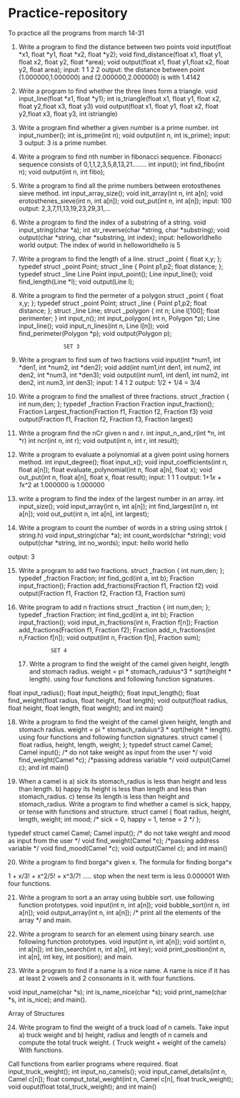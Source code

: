 # Practice-repository
To practice all the programs from march 14-31
1. Write a program to find the distance between two points
void input(float *x1, float *y1, float *x2, float *y2);
void find_distance(float x1, float y1, float x2, float y2, float *area);
void output(float x1, float y1,float x2, float y2, float area);
input:
1 1 2 2
output:
the distance between point (1.000000,1.000000) and (2.000000,2.000000) is with 1.4142


2. Write a program to find whether the three lines form a triangle.
void input_line(float *x1, float *y1);
int is_triangle(float x1, float y1, float x2, float y2,float x3, float y3)
void output(float x1, float y1, float x2, float y2,float x3, float y3, int istriangle)


3. Write a program find whether a given number is a prime number.
int input_number();
int is_prime(int n);
void output(int n, int is_prime);
input:
3
output:
3 is a prime number.


4. Write a program to find nth number in fibonacci sequence.
Fibonacci sequence consists of 0,1,1,2,3,5,8,13,21........
int input();
int find_fibo(int n);
void output(int n, int fibo);


5. Write a program to find all the prime numbers between erotosthenes sieve method.
int input_array_size();
void init_array(int n, int a[n];
void erotosthenes_sieve(int n, int a[n]);
void out_put(int n, int a[n]);
input:
100
output:
2,3,7,11,13,19,23,29,31,...


6. Write a program to find the index of a substring of a string.
void input_string(char *a);
int str_reverse(char *string, char *substring);
void output(char *string, char *substring, int index);
input:
helloworldhello
world
output:
The index of world in helloworldhello is 5


7. Write a program to find the length of a line.
struct _point {
float x,y;
};
typedef struct _point Point;
struct _line
{
Point p1,p2;
float distance;
};
typedef struct _line Line
Point input_point();
Line input_line();
void find_length(Line *l);
void output(Line l);


8. Write a program to find the permeter of a polygon
struct _point {
float x,y;
};
typedef struct _point Point;
struct _line
{
Point p1,p2;
float distance;
};
struct _line Line;
struct _polygon {
int n;
Line l[100];
float perimenter;
}
int input_n();
int input_polygon( int n, Polygon *p);
Line input_line();
void input_n_lines(int n, Line l[n]);
void find_perimeter(Polygon *p);
void output(Polygon p);





                     SET 3

9. Write a program to find sum of two fractions
void input(int *num1, int *den1, int *num2, int *den2);
void add(int num1,int den1, int num2, int den2, int *num3, int *den3);
void output(int num1, int den1, int num2, int den2, int num3, int den3);
input:
1 4
1 2
output:
1/2 + 1/4 = 3/4


10. Write a program to find the smallest of three fractions.
struct _fraction
{
int num,den;
};
typedef _fraction Fraction
Fraction input_fraction();
Fraction Largest_fraction(Fraction f1, Fraction f2, Fraction f3)
void output(Fraction f1, Fraction f2, Fraction f3, Fraction largest)


11. Write a program find the nCr given n and r.
int input_n_and_r(int *n, int *r)
int ncr(int n, int r);
void output(int n, int r, int result);


12. Write a program to evaluate a polynomial at a given point using horners method.
int input_degree();
float input_x();
void input_coefficients(int n, float a[n]);
float evaluate_polynomial(int n, float a[n], float x);
void out_put(int n, float a[n], float x, float result);
input:
1 1 1
output:
1+1*x + 1*x^2 at 1.000000 is 1.000000


13. write a program to find the index of the largest number in an array.
int input_size();
void input_array(int n, int a[n]);
int find_largest(int n, int a[n]);
void out_put(int n, int a[n], int largest);


14. Write a program to count the number of words in a string using strtok ( string.h)
void input_string(char *a);
int count_words(char *string);
void output(char *string, int no_words);
input:
hello world hello

output:
3


15. Write a program to add two fractions.
struct _fraction
{
int num,den;
};
typedef _fraction Fraction;
int find_gcd(int a, int b);
Fraction input_fraction();
Fraction add_fractions(Fraction f1, Fraction f2)
void output(Fraction f1, Fraction f2, Fraction f3, Fraction sum)


16. Write program to add n fractions
struct _fraction
{
int num,den;
};
typedef _fraction Fraction;
int find_gcd(int a, int b);
Fraction input_fraction();
void input_in_fractions(int n, Fraction f[n]);
Fraction add_fractions(Fraction f1, Fraction f2);
Fraction add_n_fractions(int n,Fraction f[n]);
void output(int n, Fraction f[n], Fraction sum);


                  SET 4
    17. Write a program to find the weight of the camel given height, length and stomach radius. weight = pi * stomach_raduius^3 * sqrt(height * length). using four functions and following function signatures.


float input_radius();
float input_heigth();
float input_length();
float find_weight(float radius, float height, float length);
void output(float radius, float height, float length, float weight);
and int main()


18. Write a program to find the weight of the camel given height, length and stomach radius. weight = pi * stomach_raduius^3 * sqrt(height * length). using four functions and following function signatures.
struct camel {
float radius, height, length, weight;
};
typedef struct camel Camel;
Camel input(); /* do not take weight as input from the user */
void find_weight(Camel *c); /*passing address variable */
void output(Camel c);
and int main()


19. When a camel is
a) sick its stomach_radius is less than height and less than length.
b) happy its height is less than length and less than stomach_radius.
c) tense its length is less than height and stomach_radius.
Write a program to find whether a camel is sick, happy, or tense with functions and structure.
struct camel {
float radius, height, length, weight;
int mood; /* sick = 0, happy = 1, tense = 2 */
};


typedef struct camel Camel;
Camel input(); /* do not take weight and mood as input from the user */
void find_weight(Camel *c); /*passing address variable */
void find_mood(Camel *c);
void output(Camel c);
and int main()


20. Write a program to find borga^x given x.
The formula for finding borga^x


1 + x/3! + x^2/5! + x^3/7! .....
stop when the next term is less 0.000001 With four functions.


21. Write a program to sort a an array using bubble sort.
use following function prototypes.
void input(int n, int a[n]);
void bubble_sort(int n, int a[n]);
void output_array(int n, int a[n]); /* print all the elements of the array */
and main.


22. Write a program to search for an element using binary search.
use following function prototypes.
void input(int n, int a[n]);
void sort(int n, int a[n]);
int bin_search(int n, int a[n], int key);
void print_position(int n, int a[n], int key, int position);
and main.


23. Write a program to find if a name is a nice name.
A name is nice if it has at least 2 vowels and 2 consonants in it.
with four functions.


void input_name(char *s);
int is_name_nice(char *s);
void print_name(char *s, int is_nice);
and
main().


Array of Structures


24. Write program to find the weight of a truck load of n camels.
Take input
a) truck weight and
b) height, radius and length of n camels
and compute the total truck weight. ( Truck weight + weight of the camels)
With functions.


Call functions from earlier programs where required.
float input_truck_weight();
int input_no_camels();
void input_camel_details(int n, Camel c[n]);
float comput_total_weight(int n, Camel c[n], float truck_weight);
void ouput(float total_truck_weight);
and
int main()
